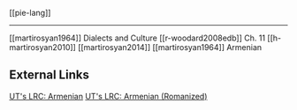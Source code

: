 [[pie-lang]]

---
[[martirosyan1964]] Dialects and Culture
[[r-woodard2008edb]] Ch. 11
[[h-martirosyan2010]]
[[martirosyan2014]]
[[martirosyan1964]] Armenian

## External Links
[UT's LRC: Armenian](https://lrc.la.utexas.edu/eieol/armol)
[UT's LRC: Armenian (Romanized)](https://lrc.la.utexas.edu/eieol/armolr)